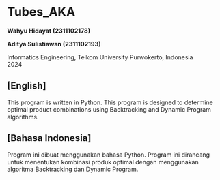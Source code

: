 # Tubes_AKA 

**Wahyu Hidayat (2311102178)**

**Aditya Sulistiawan (2311102193)**

Informatics Engineering, Telkom University Purwokerto, Indonesia  
2024

## [English]
This program is written in Python. This program is designed to determine optimal product combinations using Backtracking and Dynamic Program algorithms.

## [Bahasa Indonesia]
Program ini dibuat menggunakan bahasa Python. Program ini dirancang untuk menentukan kombinasi produk optimal dengan menggunakan algoritma Backtracking dan Dynamic Program. 
